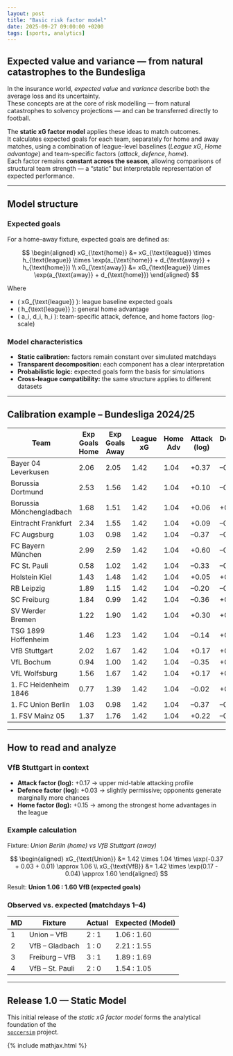 ```yaml
---
layout: post
title: "Basic risk factor model"
date: 2025-09-27 09:00:00 +0200
tags: [sports, analytics]
---
```


## Expected value and variance — from natural catastrophes to the Bundesliga

In the insurance world, *expected value* and *variance* describe both the average loss and its uncertainty.  
These concepts are at the core of risk modelling — from natural catastrophes to solvency projections — and can be transferred directly to football.

The **static xG factor model** applies these ideas to match outcomes.  
It calculates expected goals for each team, separately for home and away matches, using a combination of league-level baselines (*League xG*, *Home advantage*) and team-specific factors (*attack*, *defence*, *home*).  
Each factor remains **constant across the season**, allowing comparisons of structural team strength — a “static” but interpretable representation of expected performance.

---

## Model structure

### Expected goals

For a home–away fixture, expected goals are defined as:

$$
\begin{aligned}
xG_{\text{home}} &= xG_{\text{league}} \times h_{\text{league}} \times 
   \exp(a_{\text{home}} + d_{\text{away}} + h_{\text{home}}) \\
xG_{\text{away}} &= xG_{\text{league}} \times 
   \exp(a_{\text{away}} + d_{\text{home}})
\end{aligned}
$$

Where  
- \( xG_{\text{league}} \): league baseline expected goals  
- \( h_{\text{league}} \): general home advantage  
- \( a_i, d_i, h_i \): team-specific attack, defence, and home factors (log-scale)

### Model characteristics
- **Static calibration:** factors remain constant over simulated matchdays  
- **Transparent decomposition:** each component has a clear interpretation  
- **Probabilistic logic:** expected goals form the basis for simulations  
- **Cross-league compatibility:** the same structure applies to different datasets  

---

## Calibration example – Bundesliga 2024/25

| Team | Exp Goals Home | Exp Goals Away | League xG | Home Adv | Attack (log) | Defence (log) | Home (log) |
|------|----------------|----------------|------------|-----------|---------------|---------------|-------------|
| Bayer 04 Leverkusen | 2.06 | 2.05 | 1.42 | 1.04 | +0.37 | –0.17 | –0.04 |
| Borussia Dortmund | 2.53 | 1.56 | 1.42 | 1.04 | +0.10 | –0.00 | +0.45 |
| Borussia Mönchengladbach | 1.68 | 1.51 | 1.42 | 1.04 | +0.06 | +0.09 | +0.07 |
| Eintracht Frankfurt | 2.34 | 1.55 | 1.42 | 1.04 | +0.09 | –0.11 | +0.38 |
| FC Augsburg | 1.03 | 0.98 | 1.42 | 1.04 | –0.37 | –0.04 | +0.01 |
| FC Bayern München | 2.99 | 2.59 | 1.42 | 1.04 | +0.60 | –0.44 | +0.11 |
| FC St. Pauli | 0.58 | 1.02 | 1.42 | 1.04 | –0.33 | –0.27 | –0.61 |
| Holstein Kiel | 1.43 | 1.48 | 1.42 | 1.04 | +0.05 | +0.42 | –0.08 |
| RB Leipzig | 1.89 | 1.15 | 1.42 | 1.04 | –0.20 | –0.08 | +0.45 |
| SC Freiburg | 1.84 | 0.99 | 1.42 | 1.04 | –0.36 | +0.01 | +0.58 |
| SV Werder Bremen | 1.22 | 1.90 | 1.42 | 1.04 | +0.30 | +0.09 | –0.48 |
| TSG 1899 Hoffenheim | 1.46 | 1.23 | 1.42 | 1.04 | –0.14 | +0.26 | +0.13 |
| VfB Stuttgart | 2.02 | 1.67 | 1.42 | 1.04 | +0.17 | +0.03 | +0.15 |
| VfL Bochum | 0.94 | 1.00 | 1.42 | 1.04 | –0.35 | +0.23 | –0.10 |
| VfL Wolfsburg | 1.56 | 1.67 | 1.42 | 1.04 | +0.17 | +0.04 | –0.11 |
| 1. FC Heidenheim 1846 | 0.77 | 1.39 | 1.42 | 1.04 | –0.02 | +0.19 | –0.64 |
| 1. FC Union Berlin | 1.03 | 0.98 | 1.42 | 1.04 | –0.37 | –0.04 | +0.01 |
| 1. FSV Mainz 05 | 1.37 | 1.76 | 1.42 | 1.04 | +0.22 | –0.19 | –0.29 |

---

## How to read and analyze

### VfB Stuttgart in context
- **Attack factor (log):** +0.17 → upper mid-table attacking profile  
- **Defence factor (log):** +0.03 → slightly permissive; opponents generate marginally more chances  
- **Home factor (log):** +0.15 → among the strongest home advantages in the league  

### Example calculation
Fixture: *Union Berlin (home) vs VfB Stuttgart (away)*  

$$
\begin{aligned}
xG_{\text{Union}} &= 1.42 \times 1.04 \times \exp(-0.37 + 0.03 + 0.01) \approx 1.06 \\
xG_{\text{VfB}}   &= 1.42 \times \exp(0.17 - 0.04) \approx 1.60
\end{aligned}
$$

Result: **Union 1.06 : 1.60 VfB (expected goals)**  

### Observed vs. expected (matchdays 1–4)

| MD | Fixture | Actual | Expected (Model) |
|----|----------|---------|------------------|
| 1 | Union – VfB | 2 : 1 | 1.06 : 1.60 |
| 2 | VfB – Gladbach | 1 : 0 | 2.21 : 1.55 |
| 3 | Freiburg – VfB | 3 : 1 | 1.89 : 1.69 |
| 4 | VfB – St. Pauli | 2 : 0 | 1.54 : 1.05 |

---

## Release 1.0 — Static Model

This initial release of the *static xG factor model* forms the analytical foundation of the  
[`soccersim`](https://bvonboyen.github.io/projects/soccersim/) project.

{% include mathjax.html %}